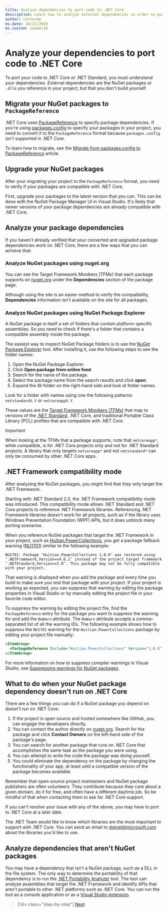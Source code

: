 ```yaml
---
title: Analyze dependencies to port code to .NET Core
description: Learn how to analyze external dependencies in order to port your project from .NET Framework to .NET Core.
author: cartermp
ms.date: 10/22/2019
ms.custom: seodec18
---
```

# Analyze your dependencies to port code to .NET Core

To port your code to .NET Core or .NET Standard, you must understand your dependencies. External dependencies are the NuGet packages or `.dll`s you reference in your project, but that you don't build yourself.

## Migrate your NuGet packages to `PackageReference`

.NET Core uses [PackageReference](/nuget/consume-packages/package-references-in-project-files) to specify package dependencies. If you're using [packages.config](/nuget/reference/packages-config) to specify your packages in your project, you need to convert it to the `PackageReference` format because `packages.config` isn't supported in .NET Core.

To learn how to migrate, see the [Migrate from packages.config to PackageReference](/nuget/reference/migrate-packages-config-to-package-reference) article.

## Upgrade your NuGet packages

After your migrating your project to the `PackageReference` format, you need to verify if your packages are compatible with .NET Core.

First, upgrade your packages to the latest version that you can. This can be done with the NuGet Package Manager UI in Visual Studio. It's likely that newer versions of your package dependencies are already compatible with .NET Core.

## Analyze your package dependencies

If you haven't already verified that your converted and upgraded package dependencies work on .NET Core, there are a few ways that you can achieve that:

### Analyze NuGet packages using nuget.org

You can see the Target Framework Monikers (TFMs) that each package supports on [nuget.org](https://www.nuget.org/) under the **Dependencies** section of the package page.

Although using the site is an easier method to verify the compatibility, **Dependencies** information isn't available on the site for all packages.

### Analyze NuGet packages using NuGet Package Explorer

A NuGet package is itself a set of folders that contain platform-specific assemblies. So you need to check if there's a folder that contains a compatible assembly inside the package.

The easiest way to inspect NuGet Package folders is to use the [NuGet Package Explorer](https://github.com/NuGetPackageExplorer/NuGetPackageExplorer) tool. After installing it, use the following steps to see the folder names:

1. Open the NuGet Package Explorer.
2. Click **Open package from online feed**.
3. Search for the name of the package.
4. Select the package name from the search results and click **open**.
5. Expand the *lib* folder on the right-hand side and look at folder names.

Look for a folder with names using one the following patterns: `netstandardX.Y` or `netcoreappX.Y`.

These values are the [Target Framework Monikers (TFMs)](../../standard/frameworks.md) that map to versions of the [.NET Standard](../../standard/net-standard.md), .NET Core, and traditional Portable Class Library (PCL) profiles that are compatible with .NET Core.

> [!IMPORTANT]
> When looking at the TFMs that a package supports, note that `netcoreapp*`, while compatible, is for .NET Core projects only and not for .NET Standard projects.
> A library that only targets `netcoreapp*` and not `netstandard*` can only be consumed by other .NET Core apps.

## .NET Framework compatibility mode

After analyzing the NuGet packages, you might find that they only target the .NET Framework.

Starting with .NET Standard 2.0, the .NET Framework compatibility mode was introduced. This compatibility mode allows .NET Standard and .NET Core projects to reference .NET Framework libraries. Referencing .NET Framework libraries doesn't work for all projects, such as if the library uses Windows Presentation Foundation (WPF) APIs, but it does unblock many porting scenarios.

When you reference NuGet packages that target the .NET Framework in your project, such as [Huitian.PowerCollections](https://www.nuget.org/packages/Huitian.PowerCollections), you get a package fallback warning ([NU1701](/nuget/reference/errors-and-warnings/nu1701)) similar to the following example:

`NU1701: Package ‘Huitian.PowerCollections 1.0.0’ was restored using ‘.NETFramework,Version=v4.6.1’ instead of the project target framework ‘.NETStandard,Version=v2.0’. This package may not be fully compatible with your project.`

That warning is displayed when you add the package and every time you build to make sure you test that package with your project. If your project is working as expected, you can suppress that warning by editing the package properties in Visual Studio or by manually editing the project file in your favorite code editor.

To suppress the warning by editing the project file, find the `PackageReference` entry for the package you want to suppress the warning for and add the `NoWarn` attribute. The `NoWarn` attribute accepts a comma-separated list of all the warning IDs. The following example shows how to suppress the `NU1701` warning for the `Huitian.PowerCollections` package by editing your project file manually:

```xml
<ItemGroup>
  <PackageReference Include="Huitian.PowerCollections" Version="1.0.0" NoWarn="NU1701" />
</ItemGroup>
```

For more information on how to suppress compiler warnings in Visual Studio, see [Suppressing warnings for NuGet packages](/visualstudio/ide/how-to-suppress-compiler-warnings#suppress-warnings-for-nuget-packages).

## What to do when your NuGet package dependency doesn't run on .NET Core

There are a few things you can do if a NuGet package you depend on doesn't run on .NET Core:

1. If the project is open source and hosted somewhere like GitHub, you can engage the developers directly.
2. You can contact the author directly on [nuget.org](https://www.nuget.org/). Search for the package and click **Contact Owners** on the left-hand side of the package's page.
3. You can search for another package that runs on .NET Core that accomplishes the same task as the package you were using.
4. You can attempt to write the code the package was doing yourself.
5. You could eliminate the dependency on the package by changing the functionality of your app, at least until a compatible version of the package becomes available.

Remember that open-source project maintainers and NuGet package publishers are often volunteers. They contribute because they care about a given domain, do it for free, and often have a different daytime job. So be mindful of that when contacting them to ask for .NET Core support.

If you can't resolve your issue with any of the above, you may have to port to .NET Core at a later date.

The .NET Team would like to know which libraries are the most important to support with .NET Core. You can send an email to dotnet@microsoft.com about the libraries you'd like to use.

## Analyze dependencies that aren't NuGet packages

You may have a dependency that isn't a NuGet package, such as a DLL in the file system. The only way to determine the portability of that dependency is to run the [.NET Portability Analyzer](https://github.com/Microsoft/dotnet-apiport) tool. The tool can analyze assemblies that target the .NET Framework and identify APIs that aren't portable to other .NET platforms such as .NET Core. You can run the tool as a console application or as a [Visual Studio extension](../../standard/analyzers/portability-analyzer.md).

>[!div class="step-by-step"]
>[Next](libraries.md)

